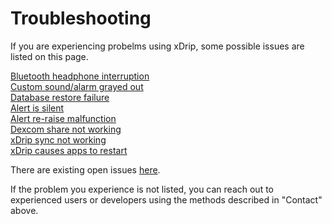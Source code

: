 # Troubleshooting  
  
If you are experiencing probelms using xDrip, some possible issues are listed on this page.  
  
  
[Bluetooth headphone interruption](./Bluetooth-headphone-interruption.md)  
[Custom sound/alarm grayed out](./Custom-sound-grayed-out.md)  
[Database restore failure](./Database-restore-failure.md)  
[Alert is silent](./Silent-alert.md)  
[Alert re-raise malfunction](./Alert-re‐raise-malfunction.md)  
[Dexcom share not working](./Dexcom-share-delta-format-change.md)  
[xDrip sync not working](./xDrip-Sync-not-working.md)  
[xDrip causes apps to restart](./RestartApps.md)  

There are existing open issues [here](https://github.com/NightscoutFoundation/xDrip/issues).  
  
If the problem you experience is not listed, you can reach out to experienced users or developers using the methods described in "Contact" above.  
